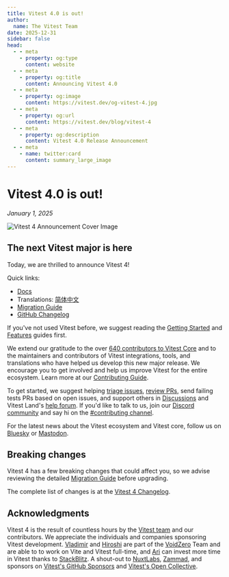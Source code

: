 ```yaml
---
title: Vitest 4.0 is out!
author:
  name: The Vitest Team
date: 2025-12-31
sidebar: false
head:
  - - meta
    - property: og:type
      content: website
  - - meta
    - property: og:title
      content: Announcing Vitest 4.0
  - - meta
    - property: og:image
      content: https://vitest.dev/og-vitest-4.jpg
  - - meta
    - property: og:url
      content: https://vitest.dev/blog/vitest-4
  - - meta
    - property: og:description
      content: Vitest 4.0 Release Announcement
  - - meta
    - name: twitter:card
      content: summary_large_image
---
```


# Vitest 4.0 is out!

_January 1, 2025_

![Vitest 4 Announcement Cover Image](/og-vitest-4.jpg)

<!-- placeholder -->

## The next Vitest major is here

Today, we are thrilled to announce Vitest 4!

Quick links:

- [Docs](/)
- Translations: [简体中文](https://cn.vitest.dev/)
- [Migration Guide](/guide/migration#vitest-4)
- [GitHub Changelog](https://github.com/vitest-dev/vitest/releases/tag/v4.0.0)

If you've not used Vitest before, we suggest reading the [Getting Started](/guide/) and [Features](/guide/features) guides first.

We extend our gratitude to the over [640 contributors to Vitest Core](https://github.com/vitest-dev/vitest/graphs/contributors) and to the maintainers and contributors of Vitest integrations, tools, and translations who have helped us develop this new major release. We encourage you to get involved and help us improve Vitest for the entire ecosystem. Learn more at our [Contributing Guide](https://github.com/vitest-dev/vitest/blob/main/CONTRIBUTING.md).

To get started, we suggest helping [triage issues](https://github.com/vitest-dev/vitest/issues), [review PRs](https://github.com/vitest-dev/vitest/pulls), send failing tests PRs based on open issues, and support others in [Discussions](https://github.com/vitest-dev/vitest/discussions) and Vitest Land's [help forum](https://discord.com/channels/917386801235247114/1057959614160851024). If you'd like to talk to us, join our [Discord community](http://chat.vitest.dev/) and say hi on the [#contributing channel](https://discord.com/channels/917386801235247114/1057959614160851024).

For the latest news about the Vitest ecosystem and Vitest core, follow us on [Bluesky](https://bsky.app/profile/vitest.dev) or [Mastodon](https://webtoo.ls/@vitest).

## Breaking changes

Vitest 4 has a few breaking changes that could affect you, so we advise reviewing the detailed [Migration Guide](/guide/migration#vitest-4) before upgrading.

The complete list of changes is at the [Vitest 4 Changelog](https://github.com/vitest-dev/vitest/releases/tag/v4.0.0).

## Acknowledgments

Vitest 4 is the result of countless hours by the [Vitest team](/team) and our contributors. We appreciate the individuals and companies sponsoring Vitest development. [Vladimir](https://github.com/sheremet-va) and [Hiroshi](https://github.com/hi-ogawa) are part of the [VoidZero](https://voidzero.dev) Team and are able to to work on Vite and Vitest full-time, and [Ari](https://github.com/ariperkkio) can invest more time in Vitest thanks to [StackBlitz](https://stackblitz.com/). A shout-out to [NuxtLabs](https://nuxtlabs.com), [Zammad](https://zammad.com), and sponsors on [Vitest's GitHub Sponsors](https://github.com/sponsors/vitest-dev) and [Vitest's Open Collective](https://opencollective.com/vitest).

